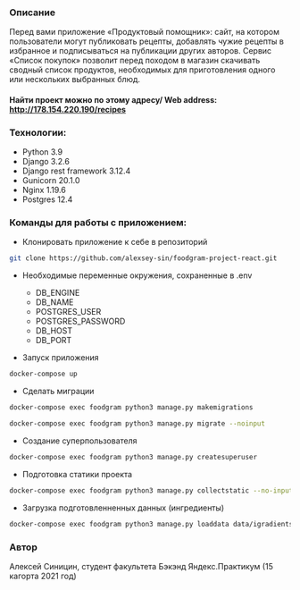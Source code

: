 ### Описание
Перед вами приложение «Продуктовый помощник»: сайт, на котором пользователи могут публиковать рецепты, добавлять чужие рецепты в избранное и подписываться на публикации других авторов.
Сервис «Список покупок» позволит перед походом в магазин скачивать сводный список продуктов, необходимых для приготовления одного или нескольких выбранных блюд.

#### Найти проект можно по этому адресу/ Web address: http://178.154.220.190/recipes


### Технологии:
* Python 3.9
* Django 3.2.6
* Django rest framework 3.12.4
* Gunicorn 20.1.0
* Nginx 1.19.6
* Postgres 12.4

### Команды для работы с приложением:
-  Клонировать приложение к себе в репозиторий
```bash
git clone https://github.com/alexsey-sin/foodgram-project-react.git
```
- Необходимые переменные окружения, сохраненные в .env
    - DB_ENGINE
    - DB_NAME
    - POSTGRES_USER
    - POSTGRES_PASSWORD
    - DB_HOST
    - DB_PORT

- Запуск приложения
```bash
docker-compose up
```
- Сделать миграции
```bash
docker-compose exec foodgram python3 manage.py makemigrations

docker-compose exec foodgram python3 manage.py migrate --noinput
```
- Создание суперпользователя
```bash
docker-compose exec foodgram python3 manage.py createsuperuser
```
- Подготовка статики проекта
```bash
docker-compose exec foodgram python3 manage.py collectstatic --no-input
```
- Загрузка подготовленненных данных (ингредиенты)
```bash
docker-compose exec foodgram python3 manage.py loaddata data/igradients.json
```
### Автор
Алексей Синицин, студент факультета Бэкэнд Яндекс.Практикум (15 кагорта 2021 год)

